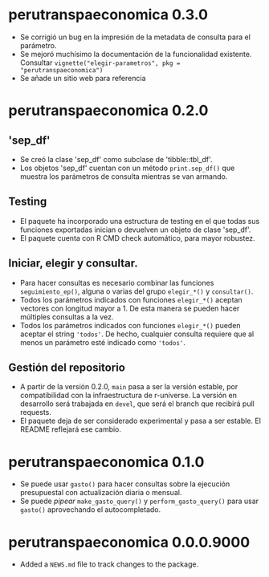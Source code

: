 # perutranspaeconomica 0.3.0

- Se corrigió un bug en la impresión de la metadata de consulta para el parámetro.
- Se mejoró muchísimo la documentación de la funcionalidad existente. Consultar `vignette("elegir-parametros", pkg = "perutranspaeconomica")`
- Se añade un sitio web para referencia

# perutranspaeconomica 0.2.0

## 'sep_df'

- Se creó la clase 'sep_df' como subclase de 'tibble::tbl_df'. 
- Los objetos 'sep_df' cuentan con un método `print.sep_df()` que muestra los parámetros de consulta mientras se van armando.

## Testing

- El paquete ha incorporado una estructura de testing en el que todas sus funciones exportadas inician o devuelven un objeto de clase 'sep_df'.
- El paquete cuenta con R CMD check automático, para mayor robustez.

## Iniciar, elegir y consultar.

- Para hacer consultas es necesario combinar las funciones `seguimiento_ep()`, alguna o varias del grupo `elegir_*()` y `consultar()`.
- Todos los parámetros indicados con funciones `elegir_*()` aceptan vectores con longitud mayor a 1. De esta manera se pueden hacer múltiples consultas a la vez.
- Todos los parámetros indicados con funciones `elegir_*()` pueden aceptar el string `'todos'`. De hecho, cualquier consulta requiere que al menos un parámetro esté indicado como `'todos'`.

## Gestión del repositorio

- A partir de la versión 0.2.0, `main` pasa a ser la versión estable, por compatibilidad con la infraestructura de r-universe. La versión en desarrollo será trabajada en `devel`, que será el branch que recibirá pull requests.
- El paquete deja de ser considerado experimental y pasa a ser estable. El README reflejará ese cambio.

# perutranspaeconomica 0.1.0

- Se puede usar `gasto()` para hacer consultas sobre la ejecución presupuestal con actualización diaria o mensual.
- Se puede *pipear* `make_gasto_query()` y `perform_gasto_query()` para usar `gasto()` aprovechando el autocompletado.


# perutranspaeconomica 0.0.0.9000

* Added a `NEWS.md` file to track changes to the package.
